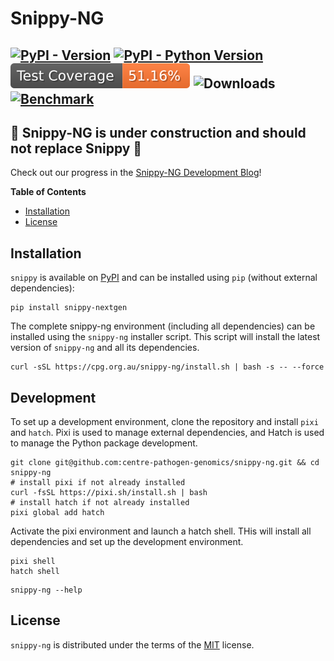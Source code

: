 # Snippy-NG



[![PyPI - Version](https://img.shields.io/pypi/v/snippy-nextgen.svg)](https://pypi.org/project/snippy-nextgen)
[![PyPI - Python Version](https://img.shields.io/pypi/pyversions/snippy-nextgen.svg)](https://pypi.org/project/snippy-nextgen)
[![Test Coverage](https://raw.githubusercontent.com/centre-pathogen-genomics/snippy-ng/refs/heads/_xml_coverage_reports/data/tests/badge.svg)](https://app.codecov.io/github/centre-pathogen-genomics/snippy-ng)
![Downloads](https://img.shields.io/github/downloads/centre-pathogen-genomics/snippy-ng/total)
[![Benchmark](https://byob.yarr.is/centre-pathogen-genomics/snippy-ng/benchmark)](https://cpg.org.au/snippy-blog/posts/2024-10-10-snappy-snippy)
-----

🚨 Snippy-NG is under construction and should not replace Snippy 🚨
----

Check out our progress in the [Snippy-NG Development Blog](https://snippy.cpg.org.au/)!

**Table of Contents**

- [Installation](#installation)
- [License](#license)

## Installation

`snippy` is available on [PyPI](https://pypi.org/project/snippy-nextgen/) and can be installed using `pip` (without external dependencies):
```console
pip install snippy-nextgen
```

The complete snippy-ng environment (including all dependencies) can be installed using the `snippy-ng` installer script. This script will install the latest version of `snippy-ng` and all its dependencies.

```console
curl -sSL https://cpg.org.au/snippy-ng/install.sh | bash -s -- --force
```

## Development

To set up a development environment, clone the repository and install `pixi` and `hatch`. Pixi is used to manage external dependencies, and Hatch is used to manage the Python package development.

```console
git clone git@github.com:centre-pathogen-genomics/snippy-ng.git && cd snippy-ng
# install pixi if not already installed
curl -fsSL https://pixi.sh/install.sh | bash
# install hatch if not already installed
pixi global add hatch
```

Activate the pixi environment and launch a hatch shell. THis will install all dependencies and set up the development environment.

```console
pixi shell
hatch shell
```

```console
snippy-ng --help
```

## License

`snippy-ng` is distributed under the terms of the [MIT](https://spdx.org/licenses/MIT.html) license.
